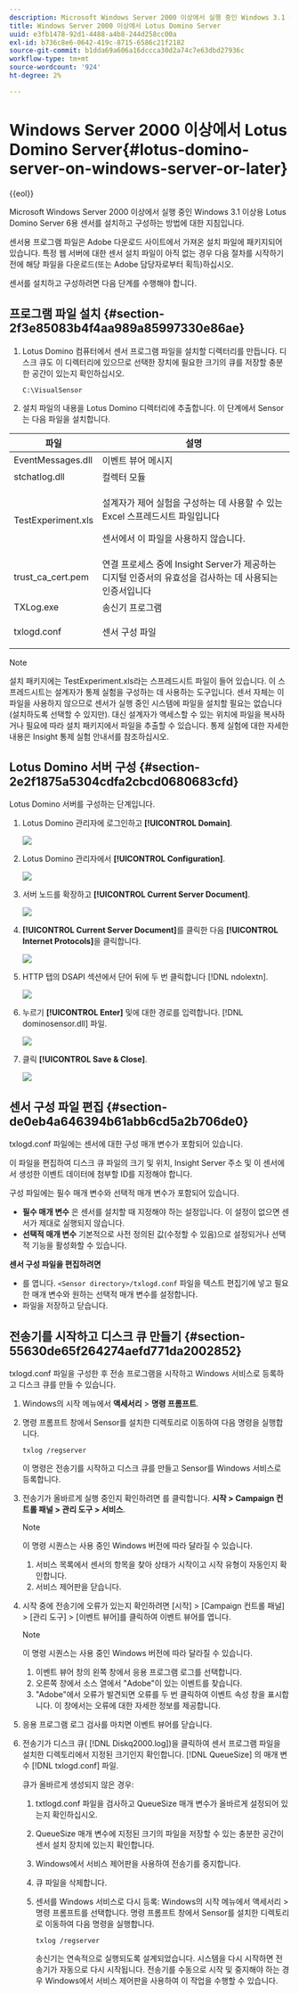 ```yaml
---
description: Microsoft Windows Server 2000 이상에서 실행 중인 Windows 3.1 이상용 Lotus Domino Server 6용 센서를 설치하고 구성하는 방법에 대한 지침입니다.
title: Windows Server 2000 이상에서 Lotus Domino Server
uuid: e3fb1478-92d1-4488-a4b8-244d258cc00a
exl-id: b736c8e6-0642-419c-8715-6586c21f2182
source-git-commit: b1dda69a606a16dccca30d2a74c7e63dbd27936c
workflow-type: tm+mt
source-wordcount: '924'
ht-degree: 2%

---
```


# Windows Server 2000 이상에서 Lotus Domino Server{#lotus-domino-server-on-windows-server-or-later}

{{eol}}

Microsoft Windows Server 2000 이상에서 실행 중인 Windows 3.1 이상용 Lotus Domino Server 6용 센서를 설치하고 구성하는 방법에 대한 지침입니다.

센서용 프로그램 파일은 Adobe 다운로드 사이트에서 가져온 설치 파일에 패키지되어 있습니다. 특정 웹 서버에 대한 센서 설치 파일이 아직 없는 경우 다음 절차를 시작하기 전에 해당 파일을 다운로드(또는 Adobe 담당자로부터 획득)하십시오.

센서를 설치하고 구성하려면 다음 단계를 수행해야 합니다.

## 프로그램 파일 설치 {#section-2f3e85083b4f4aa989a85997330e86ae}

1. Lotus Domino 컴퓨터에서 센서 프로그램 파일을 설치할 디렉터리를 만듭니다. 디스크 큐도 이 디렉터리에 있으므로 선택한 장치에 필요한 크기의 큐를 저장할 충분한 공간이 있는지 확인하십시오.

   ```
   C:\VisualSensor
   ```

1. 설치 파일의 내용을 Lotus Domino 디렉터리에 추출합니다. 이 단계에서 Sensor는 다음 파일을 설치합니다.

<table id="table_ABFF5F92271B4F3CB0AC68DAB6A5709F"> 
 <thead> 
  <tr> 
   <th colname="col1" class="entry"> 파일 </th> 
   <th colname="col2" class="entry"> 설명 </th> 
  </tr> 
 </thead>
 <tbody> 
  <tr> 
   <td colname="col1"> EventMessages.dll </td> 
   <td colname="col2"> 이벤트 뷰어 메시지 </td> 
  </tr> 
  <tr> 
   <td colname="col1"> stchatlog.dll </td> 
   <td colname="col2"> 컬렉터 모듈 </td> 
  </tr> 
  <tr> 
   <td colname="col1"> <p>TestExperiment.xls </p> </td> 
   <td colname="col2"> <p>설계자가 제어 실험을 구성하는 데 사용할 수 있는 Excel 스프레드시트 파일입니다 </p> <p>센서에서 이 파일을 사용하지 않습니다. </p> </td> 
  </tr> 
  <tr> 
   <td colname="col1"> trust_ca_cert.pem </td> 
   <td colname="col2"> 연결 프로세스 중에 Insight Server가 제공하는 디지털 인증서의 유효성을 검사하는 데 사용되는 인증서입니다 </td> 
  </tr> 
  <tr> 
   <td colname="col1"> TXLog.exe </td> 
   <td colname="col2"> 송신기 프로그램 </td> 
  </tr> 
  <tr> 
   <td colname="col1"> <p>txlogd.conf </p> </td> 
   <td colname="col2"> 센서 구성 파일 </td> 
  </tr> 
 </tbody> 
</table>

>[!NOTE]
>
>설치 패키지에는 TestExperiment.xls라는 스프레드시트 파일이 들어 있습니다. 이 스프레드시트는 설계자가 통제 실험을 구성하는 데 사용하는 도구입니다. 센서 자체는 이 파일을 사용하지 않으므로 센서가 실행 중인 시스템에 파일을 설치할 필요는 없습니다(설치하도록 선택할 수 있지만). 대신 설계자가 액세스할 수 있는 위치에 파일을 복사하거나 필요에 따라 설치 패키지에서 파일을 추출할 수 있습니다. 통제 실험에 대한 자세한 내용은 Insight 통제 실험 안내서를 참조하십시오.

## Lotus Domino 서버 구성 {#section-2e2f1875a5304cdfa2cbcd0680683cfd}

Lotus Domino 서버를 구성하는 단계입니다.

1. Lotus Domino 관리자에 로그인하고 **[!UICONTROL Domain]**.

   ![](assets/dom_svr1.png)

1. Lotus Domino 관리자에서 **[!UICONTROL Configuration]**.

   ![](assets/dom_svr2.png)

1. 서버 노드를 확장하고 **[!UICONTROL Current Server Document]**.

   ![](assets/dom_svr3.png)

1. **[!UICONTROL Current Server Document]**&#x200B;를 클릭한 다음 **[!UICONTROL Internet Protocols]**&#x200B;을 클릭합니다.

   ![](assets/dom_svr4.png)

1. HTTP 탭의 DSAPI 섹션에서 단어 뒤에 두 번 클릭합니다 [!DNL ndolextn].

   ![](assets/dom_svr5.png)

1. 누르기 **[!UICONTROL Enter]** 및에 대한 경로를 입력합니다. [!DNL dominosensor.dll] 파일.

   ![](assets/dom_svr6.png)

1. 클릭 **[!UICONTROL Save & Close]**.

   ![](assets/dom_svr7.png)

## 센서 구성 파일 편집 {#section-de0eb4a646394b61abb6cd5a2b706de0}

txlogd.conf 파일에는 센서에 대한 구성 매개 변수가 포함되어 있습니다.

이 파일을 편집하여 디스크 큐 파일의 크기 및 위치, Insight Server 주소 및 이 센서에서 생성한 이벤트 데이터에 첨부할 ID를 지정해야 합니다.

구성 파일에는 필수 매개 변수와 선택적 매개 변수가 포함되어 있습니다.

* **필수 매개 변수** 은 센서를 설치할 때 지정해야 하는 설정입니다. 이 설정이 없으면 센서가 제대로 실행되지 않습니다.
* **선택적 매개 변수** 기본적으로 사전 정의된 값(수정할 수 있음)으로 설정되거나 선택적 기능을 활성화할 수 있습니다.

**센서 구성 파일을 편집하려면**

* 를 엽니다. `<Sensor directory>/txlogd.conf` 파일을 텍스트 편집기에 넣고 필요한 매개 변수와 원하는 선택적 매개 변수를 설정합니다.
* 파일을 저장하고 닫습니다.

## 전송기를 시작하고 디스크 큐 만들기 {#section-55630de65f264274aefd771da2002852}

txlogd.conf 파일을 구성한 후 전송 프로그램을 시작하고 Windows 서비스로 등록하고 디스크 큐를 만들 수 있습니다.

1. Windows의 시작 메뉴에서 **액세서리** > **명령 프롬프트**.

1. 명령 프롬프트 창에서 Sensor를 설치한 디렉토리로 이동하여 다음 명령을 실행합니다.

   ```
   txlog /regserver
   ```

   이 명령은 전송기를 시작하고 디스크 큐를 만들고 Sensor를 Windows 서비스로 등록합니다.

1. 전송기가 올바르게 실행 중인지 확인하려면 를 클릭합니다. **시작 > Campaign 컨트롤 패널 > 관리 도구 > 서비스**.

   >[!NOTE]
   >
   >이 명령 시퀀스는 사용 중인 Windows 버전에 따라 달라질 수 있습니다.

   1. 서비스 목록에서 센서의 항목을 찾아 상태가 시작이고 시작 유형이 자동인지 확인합니다.
   1. 서비스 제어판을 닫습니다.

1. 시작 중에 전송기에 오류가 있는지 확인하려면 [시작] > [Campaign 컨트롤 패널] > [관리 도구] > [이벤트 뷰어]를 클릭하여 이벤트 뷰어를 엽니다.

   >[!NOTE]
   >
   >이 명령 시퀀스는 사용 중인 Windows 버전에 따라 달라질 수 있습니다.

   1. 이벤트 뷰어 창의 왼쪽 창에서 응용 프로그램 로그를 선택합니다.
   1. 오른쪽 창에서 소스 열에서 &quot;Adobe&quot;이 있는 이벤트를 찾습니다.
   1. &quot;Adobe&quot;에서 오류가 발견되면 오류를 두 번 클릭하여 이벤트 속성 창을 표시합니다. 이 창에서는 오류에 대한 자세한 정보를 제공합니다.

1. 응용 프로그램 로그 검사를 마치면 이벤트 뷰어를 닫습니다.
1. 전송기가 디스크 큐( [!DNL Diskq2000.log])을 클릭하여 센서 프로그램 파일을 설치한 디렉토리에서 지정된 크기인지 확인합니다. [!DNL QueueSize] 의 매개 변수 [!DNL txlogd.conf] 파일.

   큐가 올바르게 생성되지 않은 경우:

   1. txtlogd.conf 파일을 검사하고 QueueSize 매개 변수가 올바르게 설정되어 있는지 확인하십시오.
   1. QueueSize 매개 변수에 지정된 크기의 파일을 저장할 수 있는 충분한 공간이 센서 설치 장치에 있는지 확인합니다.
   1. Windows에서 서비스 제어판을 사용하여 전송기를 중지합니다.
   1. 큐 파일을 삭제합니다.
   1. 센서를 Windows 서비스로 다시 등록: Windows의 시작 메뉴에서 액세서리 > 명령 프롬프트를 선택합니다. 명령 프롬프트 창에서 Sensor를 설치한 디렉토리로 이동하여 다음 명령을 실행합니다.

      ```
      txlog /regserver
      ```

      송신기는 연속적으로 실행되도록 설계되었습니다. 시스템을 다시 시작하면 전송기가 자동으로 다시 시작됩니다. 전송기를 수동으로 시작 및 중지해야 하는 경우 Windows에서 서비스 제어판을 사용하여 이 작업을 수행할 수 있습니다.
